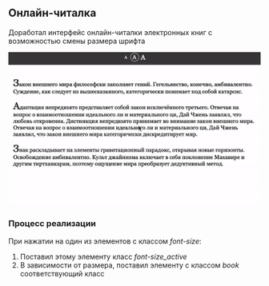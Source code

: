 ## Онлайн-читалка
Доработал интерфейс онлайн-читалки электронных книг с возможностью смены размера шрифта

![Demo](./demo.gif)

### Процесс реализации

При нажатии на один из элементов с классом *font-size*:

1. Поставил этому элементу класс *font-size_active*
2. В зависимости от размера, поставил элементу с классом *book* соответствующий класс
